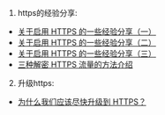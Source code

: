 1. https的经验分享:

- [关于启用 HTTPS 的一些经验分享（一）](https://imququ.com/post/sth-about-switch-to-https.html)
- [关于启用 HTTPS 的一些经验分享（二）](https://imququ.com/post/sth-about-switch-to-https-2.html)
- [关于启用 HTTPS 的一些经验分享（三）](https://imququ.com/post/sth-about-switch-to-https-3.html)
- [三种解密 HTTPS 流量的方法介绍](https://imququ.com/post/how-to-decrypt-https.html)

2. 升级https:

- [为什么我们应该尽快升级到 HTTPS？](https://imququ.com/post/moving-to-https-asap.html)

